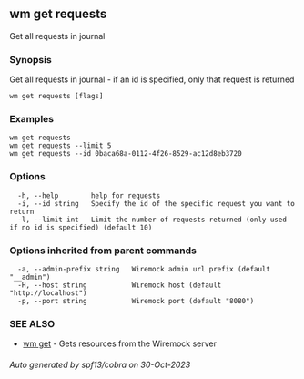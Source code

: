 ## wm get requests

Get all requests in journal

### Synopsis

Get all requests in journal - if an id is specified, only that request is returned

```
wm get requests [flags]
```

### Examples

```
wm get requests
wm get requests --limit 5
wm get requests --id 0baca68a-0112-4f26-8529-ac12d8eb3720

```

### Options

```
  -h, --help        help for requests
  -i, --id string   Specify the id of the specific request you want to return
  -l, --limit int   Limit the number of requests returned (only used if no id is specified) (default 10)
```

### Options inherited from parent commands

```
  -a, --admin-prefix string   Wiremock admin url prefix (default "__admin")
  -H, --host string           Wiremock host (default "http://localhost")
  -p, --port string           Wiremock port (default "8080")
```

### SEE ALSO

* [wm get](wm_get.md)	 - Gets resources from the Wiremock server

###### Auto generated by spf13/cobra on 30-Oct-2023
